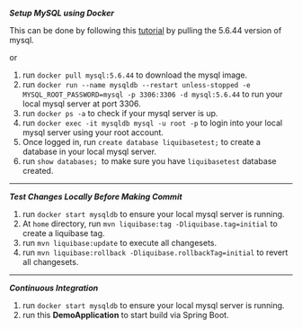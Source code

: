 ___Setup MySQL using Docker___

This can be done by following this [tutorial](https://nextbreakpoint.com/posts/article-run-mysql-in-docker-container.html) by pulling the 5.6.44 version of mysql.

or 

1. run `docker pull mysql:5.6.44` to download the mysql image.
2. run `docker run --name mysqldb --restart unless-stopped -e MYSQL_ROOT_PASSWORD=mysql -p 3306:3306 -d mysql:5.6.44` to run your local mysql server at port 3306.
3. run `docker ps -a` to check if your mysql server is up.
4. run `docker exec -it mysqldb mysql -u root -p` to login into your local mysql server using your root account.
5. Once logged in, run `create database liquibasetest;` to create a database in your local mysql server.
6. run `show databases; `to make sure you have `liquibasetest` database created.


***

___Test Changes Locally Before Making Commit___

1. run `docker start mysqldb` to ensure your local mysql server is running.
2. At `home` directory, run `mvn liquibase:tag -Dliquibase.tag=initial` to create a liquibase tag.
3. run `mvn liquibase:update` to execute all changesets.
4. run `mvn liquibase:rollback -Dliquibase.rollbackTag=initial` to revert all changesets.

***

___Continuous Integration___

1. run `docker start mysqldb` to ensure your local mysql server is running.
21. run this **DemoApplication** to start build via Spring Boot.